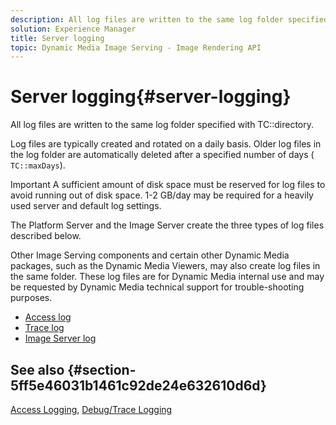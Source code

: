 ```yaml
---
description: All log files are written to the same log folder specified with TC directory.
solution: Experience Manager
title: Server logging
topic: Dynamic Media Image Serving - Image Rendering API
---
```


# Server logging{#server-logging}

All log files are written to the same log folder specified with TC::directory.

Log files are typically created and rotated on a daily basis. Older log files in the log folder are automatically deleted after a specified number of days ( `TC::maxDays`).

Important A sufficient amount of disk space must be reserved for log files to avoid running out of disk space. 1-2 GB/day may be required for a heavily used server and default log settings.

The Platform Server and the Image Server create the three types of log files described below.

Other Image Serving components and certain other Dynamic Media packages, such as the Dynamic Media Viewers, may also create log files in the same folder. These log files are for Dynamic Media internal use and may be requested by Dynamic Media technical support for trouble-shooting purposes.

* [Access log](c-access-log.md)
* [Trace log](c-trace-log.md)
* [Image Server log](c-image-server-log.md)

## See also {#section-5ff5e46031b1461c92de24e632610d6d}

[Access Logging](../../../../is-api/image-serving-api-ref/c-configuration-and-administration/c-server-settings/r-access-logging.md#reference-5d175921c12a48a6be7f722517615d0f), [Debug/Trace Logging](../../../../is-api/image-serving-api-ref/c-configuration-and-administration/c-server-settings/r-debug-trace-logging.md#reference-4b372f81001849f5b495457da7af8e82) 
